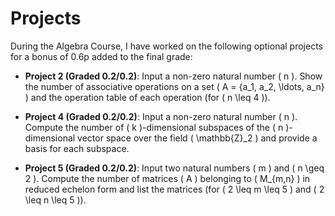 # Projects

During the Algebra Course, I have worked on the following optional projects for a bonus of 0.6p added to the final grade:

- **Project 2 (Graded 0.2/0.2)**: 
  Input a non-zero natural number \( n \). Show the number of associative operations on a set \( A = \{a_1, a_2, \ldots, a_n\} \) and the operation table of each operation (for \( n \leq 4 \)).

- **Project 4 (Graded 0.2/0.2)**: 
  Input a non-zero natural number \( n \). Compute the number of \( k \)-dimensional subspaces of the \( n \)-dimensional vector space over the field \( \mathbb{Z}_2 \) and provide a basis for each subspace.

- **Project 5 (Graded 0.2/0.2)**: 
  Input two natural numbers \( m \) and \( n \geq 2 \). Compute the number of matrices \( A \) belonging to \( M_{m,n} \) in reduced echelon form and list the matrices (for \( 2 \leq m \leq 5 \) and \( 2 \leq n \leq 5 \)).
